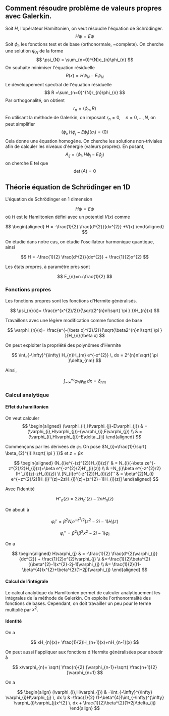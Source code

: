 
## Comment résoudre problème de valeurs propres avec Galerkin.

 Soit $H$, l'opérateur Hamiltonien, on veut résoudre l'équation de Schrödinger.
$$
H\psi = E\psi
$$
Soit $\phi_{i}$, les fonctions test et de base (orthonormale, ~complete).
On cherche une solution $\psi _N$ de la forme
$$
\psi_{N} = \sum_{n=0}^{N}c_{n}\phi_{n}
$$
On souhaite minimiser l'équation résiduelle
$$
R(x) = H\psi_{N}-E\psi_{N}
$$
Le développement spectral de l'équation résiduelle
$$
R =\sum_{n=0}^{N}r_{n}\phi_{n}
$$
Par orthogonalité, on obtient
$$
r_{n} =(\phi_{n},R)
$$
En utilisant la méthode de Galerkin, on imposant $r_{n}= 0, \quad n= 0,\dots,N$, on peut simplifier
$$
(\phi_{i},H\phi_{j}-E\phi_{j})(a_{i}) = (0)
$$
Cela donne une équation homogène. On cherche les solutions non-triviales afin de calculer les niveaux d'énergie (valeurs propres). En posant,
$$
A_{ij} =(\phi_{i},H\phi_{j}-E\phi_{j}) 
$$
on cherche E tel que
$$
\det(A) = 0
$$

##  Théorie équation de Schrödinger en 1D

L'équation de Schrödinger en 1 dimension

$$
H\psi=E\psi
$$
où $H$ est le Hamiltonien défini avec un potentiel $V(x)$ comme

$$
\begin{aligned}
H = -\frac{1}{2} \frac{d^{2}}{dx^{2}} +V(x)
\end{aligned}
$$


On étudie dans notre cas, on étudie l'oscillateur harmonique quantique, ainsi

$$
H = -\frac{1}{2} \frac{d^{2}}{dx^{2}} + \frac{1}{2}x^{2}
$$

Les états propres, à paramètre près sont

$$
E_{n}=n+\frac{1}{2}
$$


### Fonctions propres

Les fonctions propres sont les fonctions d’Hermite généralisés.

$$
\psi_{n}(x)= \frac{e^{x^{2}/2}}{\sqrt{2^{n}n!\sqrt{ \pi }  }}H_{n}(x)
$$

Travaillons avec une légère modification comme fonction de base

$$
\varphi_{n}(x)= \frac{e^{-(\beta x)^{2}/2}}{\sqrt{\beta2^{n}n!\sqrt{ \pi }  }}H_{n}(\beta x)
$$

On peut exploiter la propriété des polynômes d'Hermite

$$
\int_{-\infty}^{\infty} H_{n}H_{m} e^{-x^{2}} \, dx = 2^{n}n!\sqrt{ \pi }\delta_{nm} 
$$

Ainsi,

$$
\int_{-\infty}^{\infty} \varphi_{n}\varphi_{m} \, dx= \delta_{nm} 
$$

### Calcul analytique
#### Effet du hamiltonien

On veut calculer
$$
\begin{aligned}
(\varphi_{i},H\varphi_{j}-E\varphi_{j})  & =(\varphi_{i},H\varphi_{j})-(\varphi_{i},E\varphi_{j}) \\
 & =(\varphi_{i},H\varphi_{j})-E\delta _{ij}
\end{aligned}
$$

Commençons par les dérivées de $\varphi_{i}$. On pose $N_{i}=\frac{1}{\sqrt{ \beta_{2}^{i}i!\sqrt{ \pi } }}$ et $z = \beta x$

$$
\begin{aligned}
(N_{i}e^{-(z)^{2}}H_{i}(z))' & = N_{i}(-\beta ze^{-z^{2}/2}H_{i}(z)+\beta e^{-z^{2}/2}H'_{i}(z)) \\
 & =N_{i}\beta e^{-z^{2}/2}(H'_{i}(z)-zH_{i}(z)) \\
[N_{i}e^{-z^{2}}H_{i}(z)]'' & = \beta^{2}N_{i}​e^{−z^{2}/2}[H_{i}''​(z)−2zH_{i}'​(z)+(z^{2}−1)H_{i}​(z)]
\end{aligned}
$$


Avec l'identité

$$
H''_{n}(z)=2zH_{n}'(z)-2nH_{n}(z)
$$

On abouti à

$$
\varphi_{i}''=\beta^{2}N_{i}e^{-z^{2}/2}(z^{2}-2i-1)H_{i}(z)
$$

$$
\varphi_{i}''=\beta^{2}(\beta^{2}x^{2}-2i-1)\varphi_{i}
$$



On a 

$$
\begin{aligned}
H\varphi_{j} & = -\frac{1}{2} \frac{d^{2}\varphi_{j}}{dx^{2}} + \frac{1}{2}x^{2}\varphi_{j} \\
&=-\frac{1}{2}\beta^{2}((\beta^{2}-1)x^{2}-2j-1)\varphi_{j} \\
&= \frac{1}{2}((1-\beta^{4})x^{2}+\beta^{2}(1+2j))\varphi_{j}
\end{aligned}
$$

#### Calcul de l'intégrale
Le calcul analytique du Hamiltonien permet de calculer analytiquement les intégrales de la méthode de Galerkin. On exploite l'orthonormalité des fonctions de bases. Cependant, on doit travailler un peu pour le terme multiplié par $x^{2}$.

#### Identité

On a 

$$
xH_{n}(x)+ \frac{1}{2}H_{n+1}(x)+nH_{n-1}(x)
$$

On peut aussi l'appliquer aux fonctions d'Hermite généralisées pour aboutir à

$$
x\varphi_{n}= \sqrt{ \frac{n}{2} }\varphi_{n-1}+\sqrt{ \frac{n+1}{2} }\varphi_{n+1}
$$

On a

$$
\begin{align}
(\varphi_{i},H\varphi_{j}) & =\int_{-\infty}^{\infty} \varphi_{i}H\varphi_{j} \, dx  \\
&=\frac{1}{2} (1-\beta^{4})\int_{-\infty}^{\infty} \varphi_{i}\varphi_{j}x^{2} \, dx + \frac{1}{2}\beta^{2}(1+2j)\delta_{ij} 
\end{align}
$$

